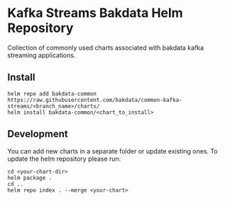 # Kafka Streams Bakdata Helm Repository

Collection of commonly used charts associated with bakdata kafka streaming applications.

## Install

```
helm repo add bakdata-common https://raw.githubusercontent.com/bakdata/common-kafka-streams/<branch_name>/charts/
helm install bakdata-common/<chart_to_install>
```

## Development

You can add new charts in a separate folder or update existing ones. To update the helm repository please run:

```
cd <your-chart-dir>
helm package .
cd ..
helm repo index . --merge <your-chart>
```

